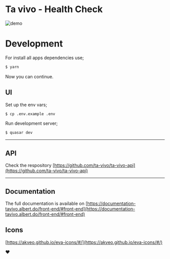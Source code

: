# Ta vivo - Health Check

![demo](https://njxuriszytyyfwsmdbga.supabase.co/storage/v1/object/public/assets/demo.png)

# Development

For install all apps dependencies use;

```bash
$ yarn
```

Now you can continue.

## UI

Set up the env vars;

```bash
$ cp .env.example .env
```

Run development server;

```bash
$ quasar dev
```

---

## API

Check the respository [https://github.com/ta-vivo/ta-vivo-api](https://github.com/ta-vivo/ta-vivo-api)

---

## Documentation

The full documentation is available on [https://documentation-tavivo.albert.do/front-end/#front-end](https://documentation-tavivo.albert.do/front-end/#front-end)

## Icons

[https://akveo.github.io/eva-icons/#/](https://akveo.github.io/eva-icons/#/)

:heart:
